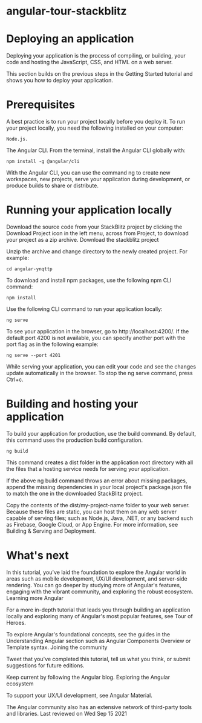 # angular-tour-stackblitz

# Deploying an application

Deploying your application is the process of compiling, or building, your code and hosting the JavaScript, CSS, and HTML on a web server.

This section builds on the previous steps in the Getting Started tutorial and shows you how to deploy your application.

# Prerequisites

A best practice is to run your project locally before you deploy it. To run your project locally, you need the following installed on your computer:

    Node.js.

The Angular CLI. From the terminal, install the Angular CLI globally with:
          
    npm install -g @angular/cli

        
With the Angular CLI, you can use the command ng to create new workspaces, new projects, serve your application during development, or produce builds to share or distribute.

# Running your application locally

Download the source code from your StackBlitz project by clicking the Download Project icon in the left menu, across from Project, to download your project as a zip archive.
Download the stackblitz project

Unzip the archive and change directory to the newly created project. For example:

    cd angular-ynqttp

To download and install npm packages, use the following npm CLI command:

    npm install
    
Use the following CLI command to run your application locally:
  
    ng serve

To see your application in the browser, go to http://localhost:4200/. If the default port 4200 is not available, you can specify another port with the port flag as in the following example:

    ng serve --port 4201

While serving your application, you can edit your code and see the changes update automatically in the browser. To stop the ng serve command, press Ctrl+c.

# Building and hosting your application

To build your application for production, use the build command. By default, this command uses the production build configuration.
          
    ng build


This command creates a dist folder in the application root directory with all the files that a hosting service needs for serving your application.

If the above ng build command throws an error about missing packages, append the missing dependencies in your local project's package.json file to match the one in the downloaded StackBlitz project.

Copy the contents of the dist/my-project-name folder to your web server. Because these files are static, you can host them on any web server capable of serving files; such as Node.js, Java, .NET, or any backend such as Firebase, Google Cloud, or App Engine. For more information, see Building & Serving and Deployment.

# What's next

In this tutorial, you've laid the foundation to explore the Angular world in areas such as mobile development, UX/UI development, and server-side rendering. You can go deeper by studying more of Angular's features, engaging with the vibrant community, and exploring the robust ecosystem.
Learning more Angular

For a more in-depth tutorial that leads you through building an application locally and exploring many of Angular's most popular features, see Tour of Heroes.

To explore Angular's foundational concepts, see the guides in the Understanding Angular section such as Angular Components Overview or Template syntax.
Joining the community

Tweet that you've completed this tutorial, tell us what you think, or submit suggestions for future editions.

Keep current by following the Angular blog.
Exploring the Angular ecosystem

To support your UX/UI development, see Angular Material.

The Angular community also has an extensive network of third-party tools and libraries.
Last reviewed on Wed Sep 15 2021
